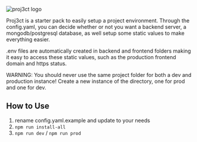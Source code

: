 ![proj3ct logo](https://x.kenn.pro/ZoWA8/xeNasAPU05.png/raw)

Proj3ct is a starter pack to easily setup a project environment. Through the config.yaml, you can decide whether or not you want a backend server, a mongodb/postgresql database, as well setup some static values to make everything easier.

.env files are automatically created in backend and frontend folders making it easy to access these static values, such as the production frontend domain and https status.

WARNING: You should never use the same project folder for both a dev and production instance! Create a new instance of the directory, one for prod and one for dev.

## How to Use
1. rename config.yaml.example and update to your needs
2. `npm run install-all`
3. `npm run dev` / `npm run prod`